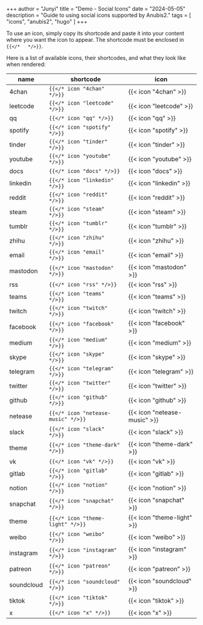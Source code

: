 +++
author = "Junyi"
title = "Demo - Social Icons"
date = "2024-05-05"
description = "Guide to using social icons supported by Anubis2."
tags = [
    "icons",
    "anubis2",
    "hugo"
]
+++

To use an icon, simply copy its shortcode and paste it into your content where you want the icon to appear. The shortcode must be enclosed in `{{</*   */>}}`.

<!--more-->

Here is a list of available icons, their shortcodes, and what they look like when rendered:


| name       | shortcode                          | icon                         |
| ---------- | ---------------------------------- | ---------------------------- |
| 4chan      | `{{</* icon "4chan" */>}}`         | {{< icon "4chan" >}}         |
| leetcode   | `{{</* icon "leetcode" */>}}`      | {{< icon "leetcode" >}}      |
| qq         | `{{</* icon "qq" */>}}`            | {{< icon "qq" >}}            |
| spotify    | `{{</* icon "spotify" */>}}`       | {{< icon "spotify" >}}       |
| tinder     | `{{</* icon "tinder" */>}}`        | {{< icon "tinder" >}}        |
| youtube    | `{{</* icon "youtube" */>}}`       | {{< icon "youtube" >}}       |
| docs       | `{{</* icon "docs" */>}}`          | {{< icon "docs" >}}          |
| linkedin   | `{{</* icon "linkedin" */>}}`      | {{< icon "linkedin" >}}      |
| reddit     | `{{</* icon "reddit" */>}}`        | {{< icon "reddit" >}}        |
| steam      | `{{</* icon "steam" */>}}`         | {{< icon "steam" >}}         |
| tumblr     | `{{</* icon "tumblr" */>}}`        | {{< icon "tumblr" >}}        |
| zhihu      | `{{</* icon "zhihu" */>}}`         | {{< icon "zhihu" >}}         |
| email      | `{{</* icon "email" */>}}`         | {{< icon "email" >}}         |
| mastodon   | `{{</* icon "mastodon" */>}}`      | {{< icon "mastodon" >}}      |
| rss        | `{{</* icon "rss" */>}}`           | {{< icon "rss" >}}           |
| teams      | `{{</* icon "teams" */>}}`         | {{< icon "teams" >}}         |
| twitch     | `{{</* icon "twitch" */>}}`        | {{< icon "twitch" >}}        |
| facebook   | `{{</* icon "facebook" */>}}`      | {{< icon "facebook" >}}      |
| medium     | `{{</* icon "medium" */>}}`        | {{< icon "medium" >}}        |
| skype      | `{{</* icon "skype" */>}}`         | {{< icon "skype" >}}         |
| telegram   | `{{</* icon "telegram" */>}}`      | {{< icon "telegram" >}}      |
| twitter    | `{{</* icon "twitter" */>}}`       | {{< icon "twitter" >}}       |
| github     | `{{</* icon "github" */>}}`        | {{< icon "github" >}}        |
| netease    | `{{</* icon "netease-music" */>}}` | {{< icon "netease-music" >}} |
| slack      | `{{</* icon "slack" */>}}`         | {{< icon "slack" >}}         |
| theme      | `{{</* icon "theme-dark" */>}}`    | {{< icon "theme-dark" >}}    |
| vk         | `{{</* icon "vk" */>}}`            | {{< icon "vk" >}}            |
| gitlab     | `{{</* icon "gitlab" */>}}`        | {{< icon "gitlab" >}}        |
| notion     | `{{</* icon "notion" */>}}`        | {{< icon "notion" >}}        |
| snapchat   | `{{</* icon "snapchat" */>}}`      | {{< icon "snapchat" >}}      |
| theme      | `{{</* icon "theme-light" */>}}`   | {{< icon "theme-light" >}}   |
| weibo      | `{{</* icon "weibo" */>}}`         | {{< icon "weibo" >}}         |
| instagram  | `{{</* icon "instagram" */>}}`     | {{< icon "instagram" >}}     |
| patreon    | `{{</* icon "patreon" */>}}`       | {{< icon "patreon" >}}       |
| soundcloud | `{{</* icon "soundcloud" */>}}`    | {{< icon "soundcloud" >}}    |
| tiktok     | `{{</* icon "tiktok" */>}}`        | {{< icon "tiktok" >}}        |
| x          | `{{</* icon "x" */>}}`             | {{< icon "x" >}}             |